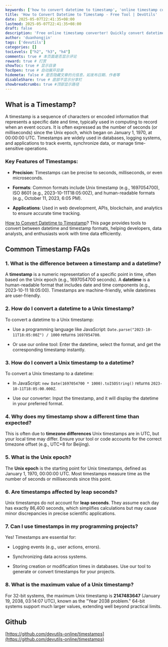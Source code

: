 ```yaml
---
keywords: ['how to convert datetime to timestamp', 'online timestamp converter', 'Unix timestamp to datetime', 'free timestamp converter', 'timestamp generator']
title: 'How to Convert Datetime to Timestamp - Free Tool | DevUtils'
date: 2025-05-07T22:41:35+08:00
lastmod: 2025-05-07T22:41:35+08:00
draft: false
description: 'Free online timestamp converter! Quickly convert datetime to Unix timestamp or timestamp to datetime, supports multiple formats, try now!'
author: 'duanhongjin'
tags: ['devutils']
categories: []
tocLevels: ["h2", "h3", "h4"]
comments: true # 本页面是否显示评论
reward: true # 打赏
showToc: true # 显示目录
TocOpen: true # 自动展开目录
hidemeta: false # 是否隐藏文章的元信息，如发布日期、作者等
disableShare: true # 底部不显示分享栏
showbreadcrumbs: true #顶部显示路径
---
```

## What is a Timestamp?

A timestamp is a sequence of characters or encoded information that represents a specific date and time, typically used in computing to record when an event occurs. It is often expressed as the number of seconds (or milliseconds) since the Unix epoch, which began on January 1, 1970, at 00:00:00 UTC. Timestamps are widely used in databases, logging systems, and applications to track events, synchronize data, or manage time-sensitive operations.

### Key Features of Timestamps:

- **Precision**: Timestamps can be precise to seconds, milliseconds, or even microseconds.

- **Formats**: Common formats include Unix timestamp (e.g., 1697054700), ISO 8601 (e.g., 2023-10-11T18:05:00Z), and human-readable formats (e.g., October 11, 2023, 6:05 PM).

- **Applications**: Used in web development, APIs, blockchain, and analytics to ensure accurate time tracking.

[How to Convert Datetime to Timestamp](https://timestamps.top)? This page provides tools to convert between datetime and timestamp formats, helping developers, data analysts, and enthusiasts work with time data efficiently.

## Common Timestamp FAQs

### 1. What is the difference between a timestamp and a datetime?

A **timestamp** is a numeric representation of a specific point in time, often based on the Unix epoch (e.g., 1697054700 seconds). A **datetime** is a human-readable format that includes date and time components (e.g., 2023-10-11 18:05:00). Timestamps are machine-friendly, while datetimes are user-friendly.

### 2. How do I convert a datetime to a Unix timestamp?

To convert a datetime to a Unix timestamp:

- Use a programming language like JavaScript: `Date.parse("2023-10-11T18:05:00Z") / 1000` returns `1697054700`.

- Or use our online tool: Enter the datetime, select the format, and get the corresponding timestamp instantly.

### 3. How do I convert a Unix timestamp to a datetime?

To convert a Unix timestamp to a datetime:

- In JavaScript: `new Date(1697054700 * 1000).toISOString()` returns `2023-10-11T18:05:00.000Z`.

- Use our converter: Input the timestamp, and it will display the datetime in your preferred format.

### 4. Why does my timestamp show a different time than expected?

This is often due to **timezone differences** Unix timestamps are in UTC, but your local time may differ. Ensure your tool or code accounts for the correct timezone offset (e.g., UTC+8 for Beijing).

### 5. What is the Unix epoch?

The **Unix epoch** is the starting point for Unix timestamps, defined as January 1, 1970, 00:00:00 UTC. Most timestamps measure time as the number of seconds or milliseconds since this point.

### 6. Are timestamps affected by leap seconds?

Unix timestamps do not account for **leap seconds**. They assume each day has exactly 86,400 seconds, which simplifies calculations but may cause minor discrepancies in precise scientific applications.

### 7. Can I use timestamps in my programming projects?

Yes! Timestamps are essential for:

- Logging events (e.g., user actions, errors).

- Synchronizing data across systems.

- Storing creation or modification times in databases. Use our tool to generate or convert timestamps for your projects.

### 8. What is the maximum value of a Unix timestamp?

For 32-bit systems, the maximum Unix timestamp is **2147483647** (January 19, 2038, 03:14:07 UTC), known as the "Year 2038 problem." 64-bit systems support much larger values, extending well beyond practical limits.

## Github
[https://github.com/devutils-online/timestamps](https://github.com/devutils-online/timestamps)